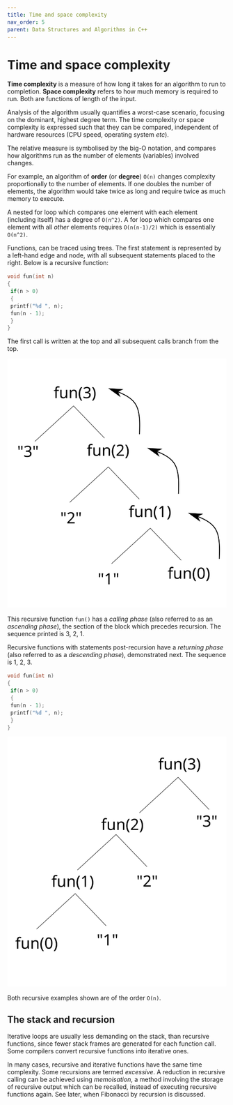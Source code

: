 ```yaml
---
title: Time and space complexity
nav_order: 5
parent: Data Structures and Algorithms in C++
---
```


# Time and space complexity

**Time complexity** is a measure of how long it takes for an algorithm to run to completion. **Space complexity** refers to how much memory is required to run. Both are functions of length of the input.

Analysis of the algorithm usually quantifies a worst-case scenario, focusing on the dominant, highest degree term. The time complexity or space complexity is expressed such that they can be compared, independent of hardware resources (CPU speed, operating system _etc_).

The relative measure is symbolised by the big-O notation, and compares how algorithms run as the number of elements (variables) involved changes.

For example, an algorithm of **order** (or **degree**) `O(n)` changes complexity proportionally to the number of elements. If one doubles the number of elements, the algorithm would take twice as long and require twice as much memory to execute.

A nested for loop which compares one element with each element (including itself) has a degree of `O(n^2)`. A for loop which compares one element with all _other_ elements requires `O(n(n-1)/2)` which is essentially `O(n^2)`.

Functions, can be traced using trees. The first statement is represented by a left-hand edge and node, with all subsequent statements placed to the right. Below is a recursive function:

```cpp
void fun(int n)
{
 if(n > 0)
 {
 printf("%d ", n); 
 fun(n - 1);
 }
}
```

The first call is written at the top and all subsequent calls branch from the top.

![](./images/recursiveTracing.svg)

This recursive function `fun()` has a _calling phase_ (also referred to as an _ascending phase_), the section of the block which precedes recursion. The sequence printed is 3, 2, 1.

Recursive functions with statements post-recursion have a _returning phase_ (also referred to as a _descending phase_), demonstrated next. The sequence is 1, 2, 3.

```cpp
void fun(int n)
{
 if(n > 0)
 { 
 fun(n - 1);
 printf("%d ", n);
 }
}
```

![](./images/recursiveTracing2.svg)

Both recursive examples shown are of the order `O(n)`.

## The stack and recursion

Iterative loops are usually less demanding on the stack, than recursive functions, since fewer stack frames are generated for each function call. Some compilers convert recursive functions into iterative ones.

In many cases, recursive and iterative functions have the same time complexity. Some recursions are termed _excessive_. A reduction in recursive calling can be achieved using _memoisation_, a method involving the storage of recursive output which can be recalled, instead of executing recursive functions again. See later, when Fibonacci by recursion is discussed.

